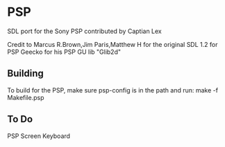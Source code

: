 # PSP

SDL port for the Sony PSP contributed by
Captian Lex

Credit to
Marcus R.Brown,Jim Paris,Matthew H for the original SDL 1.2 for PSP
Geecko for his PSP GU lib "Glib2d"

## Building

To build for the PSP, make sure psp-config is in the path and run:
make -f Makefile.psp

## To Do

PSP Screen Keyboard
